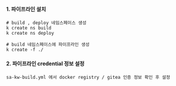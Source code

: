 #### 1. 파이프라인 설치

```
# build , deploy 네임스페이스 생성
k create ns build
k create ns deploy

# build 네임스페이스에 파이프라인 생성
k create -f ./
```
#### 2. 파이프라인 credential 정보 설정

```
sa-kw-build.yml 에서 docker registry / gitea 인증 정보 확인 후 설정
```
